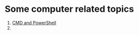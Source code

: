 # Some computer related topics

1. [CMD and PowerShell]( https://www.educba.com/powershell-vs-command-prompt/)
2. 


